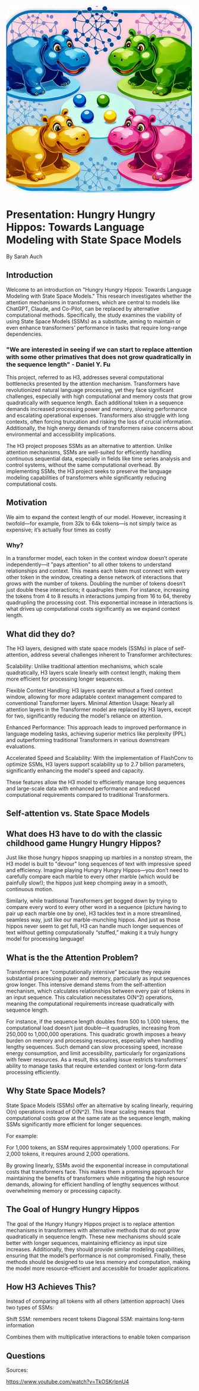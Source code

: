 

<img src="./images/Hungry_Hippos_Readme_Header.png" alt="Hungry Hippos Header" width="500"/>


# Presentation: Hungry Hungry Hippos: Towards Language Modeling with State Space Models
By Sarah Auch

## Introduction

Welcome to an introduction on "Hungry Hungry Hippos: Towards Language Modeling with State Space Models." This research investigates whether the attention mechanisms in transformers, which are central to models like ChatGPT, Claude, and Co-Pilot, can be replaced by alternative computational methods. Specifically, the study examines the viability of using State Space Models (SSMs) as a substitute, aiming to maintain or even enhance transformers' performance in tasks that require long-range dependencies.

### "We are interested in seeing if we can start to replace attention with some other primatives that does not grow quadratically in the sequence length" - Daniel Y. Fu

This project, referred to as H3, addresses several computational bottlenecks presented by the attention mechanism. Transformers have revolutionized natural language processing, yet they face significant challenges, especially with high computational and memory costs that grow quadratically with sequence length. Each additional token in a sequence demands increased processing power and memory, slowing performance and escalating operational expenses. Transformers also struggle with long contexts, often forcing truncation and risking the loss of crucial information. Additionally, the high energy demands of transformers raise concerns about environmental and accessibility implications.

The H3 project proposes SSMs as an alternative to attention. Unlike attention mechanisms, SSMs are well-suited for efficiently handling continuous sequential data, especially in fields like time series analysis and control systems, without the same computational overhead. By implementing SSMs, the H3 project seeks to preserve the language modeling capabilities of transformers while significantly reducing computational costs.

## Motivation

We aim to expand the context length of our model. However, increasing it twofold—for example, from 32k to 64k tokens—is not simply twice as expensive; it’s actually four times as costly

### Why? 
In a transformer model, each token in the context window doesn’t operate independently—it "pays attention" to all other tokens to understand relationships and context. This means each token must connect with every other token in the window, creating a dense network of interactions that grows with the number of tokens. Doubling the number of tokens doesn’t just double these interactions; it quadruples them. For instance, increasing the tokens from 4 to 8 results in interactions jumping from 16 to 64, thereby quadrupling the processing cost. This exponential increase in interactions is what drives up computational costs significantly as we expand context length.




## What did they do?

The H3 layers, designed with state space models (SSMs) in place of self-attention, address several challenges inherent to Transformer architectures:

Scalability: Unlike traditional attention mechanisms, which scale quadratically, H3 layers scale linearly with context length, making them more efficient for processing longer sequences.

Flexible Context Handling: H3 layers operate without a fixed context window, allowing for more adaptable context management compared to conventional Transformer layers.
Minimal Attention Usage: Nearly all attention layers in the Transformer model are replaced by H3 layers, except for two, significantly reducing the model's reliance on attention.

Enhanced Performance: This approach leads to improved performance in language modeling tasks, achieving superior metrics like perplexity (PPL) and outperforming traditional Transformers in various downstream evaluations.

Accelerated Speed and Scalability: With the implementation of FlashConv to optimize SSMs, H3 layers support scalability up to 2.7 billion parameters, significantly enhancing the model's speed and capacity.

These features allow the H3 model to efficiently manage long sequences and large-scale data with enhanced performance and reduced computational requirements compared to traditional Transformers.







## Self-attention vs. State Space Models



## What does H3 have to do with the classic childhood game Hungry Hungry Hippos?
Just like those hungry hippos snapping up marbles in a nonstop stream, the H3 model is built to "devour" long sequences of text with impressive speed and efficiency. Imagine playing Hungry Hungry Hippos—you don’t need to carefully compare each marble to every other marble (which would be painfully slow!); the hippos just keep chomping away in a smooth, continuous motion.

Similarly, while traditional Transformers get bogged down by trying to compare every word to every other word in a sequence (picture having to pair up each marble one by one), H3 tackles text in a more streamlined, seamless way, just like our marble-munching hippos. And just as those hippos never seem to get full, H3 can handle much longer sequences of text without getting computationally “stuffed,” making it a truly hungry model for processing language!


## What is the the Attention Problem?

Transformers are "computationally intensive" because they require substantial processing power and memory, particularly as input sequences grow longer. This intensive demand stems from the self-attention mechanism, which calculates relationships between every pair of tokens in an input sequence. This calculation necessitates O(N^2) operations, meaning the computational requirements increase quadratically with sequence length.

For instance, if the sequence length doubles from 500 to 1,000 tokens, the computational load doesn’t just double—it quadruples, increasing from 250,000 to 1,000,000 operations. This quadratic growth imposes a heavy burden on memory and processing resources, especially when handling lengthy sequences. Such demand can slow processing speed, increase energy consumption, and limit accessibility, particularly for organizations with fewer resources. As a result, this scaling issue restricts transformers’ ability to manage tasks that require extended context or long-form data processing efficiently.

## Why State Space Models?

State Space Models (SSMs) offer an alternative by scaling linearly, requiring 
O(n) operations instead of O(N^2). This linear scaling means that computational costs grow at the same rate as the sequence length, making SSMs significantly more efficient for longer sequences.

For example:

For 1,000 tokens, an SSM requires approximately 1,000 operations.
For 2,000 tokens, it requires around 2,000 operations.

By growing linearly, SSMs avoid the exponential increase in computational costs that transformers face. This makes them a promising approach for maintaining the benefits of transformers while mitigating the high resource demands, allowing for efficient handling of lengthy sequences without overwhelming memory or processing capacity.


## The Goal of Hungry Hungry Hippos
The goal of the Hungry Hungry Hippos project is to replace attention mechanisms in transformers with alternative methods that do not grow quadratically in sequence length. These new mechanisms should scale better with longer sequences, maintaining efficiency as input size increases. Additionally, they should provide similar modeling capabilities, ensuring that the model’s performance is not compromised. Finally, these methods should be designed to use less memory and computation, making the model more resource-efficient and accessible for broader applications. 



## How H3 Achieves This?


Instead of comparing all tokens with all others (attention approach)
Uses two types of SSMs:

Shift SSM: remembers recent tokens
Diagonal SSM: maintains long-term information


Combines them with multiplicative interactions to enable token comparison










## Questions

Sources:

https://www.youtube.com/watch?v=TkOSKrlpnU4





